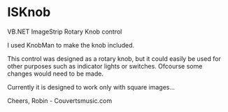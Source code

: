 ISKnob
======

VB.NET ImageStrip Rotary Knob control

I used KnobMan to make the knob included.

This control was designed as a rotary knob, but it could easily be used for other purposes such as indicator lights or switches. Ofcourse some changes would need to be made.

Currently it is designed to work only with square images...

Cheers,
Robin - Couvertsmusic.com

